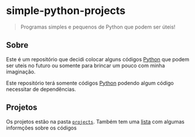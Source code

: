 # simple-python-projects

> Programas simples e pequenos de Python que podem ser úteis!

## Sobre

Este é um repositório que decidi colocar alguns códigos [Python](https://www.python.org/) que podem ser uteis no futuro ou somente para brincar um pouco com minha imaginação.

Este repositório terá somente códigos [Python](https://www.python.org/) podendo algum código necessitar de dependências.

## Projetos

Os projetos estão na pasta [`projects`](projects). Também tem uma [lista](projects#lista-dos-projetos) com algumas informções sobre os códigos
